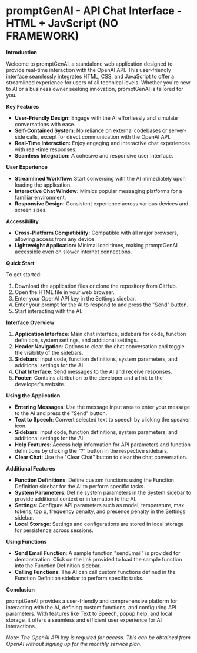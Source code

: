 # promptGenAI - API Chat Interface - HTML + JavScript (NO FRAMEWORK)

**Introduction**

Welcome to promptGenAI, a standalone web application designed to provide real-time interaction with the OpenAI API. This user-friendly interface seamlessly integrates HTML, CSS, and JavaScript to offer a streamlined experience for users of all technical levels. Whether you're new to AI or a business owner seeking innovation, promptGenAI is tailored for you.

**Key Features**

- **User-Friendly Design:** Engage with the AI effortlessly and simulate conversations with ease.
- **Self-Contained System:** No reliance on external codebases or server-side calls, except for direct communication with the OpenAI API.
- **Real-Time Interaction:** Enjoy engaging and interactive chat experiences with real-time responses.
- **Seamless Integration:** A cohesive and responsive user interface.

**User Experience**

- **Streamlined Workflow:** Start conversing with the AI immediately upon loading the application.
- **Interactive Chat Window:** Mimics popular messaging platforms for a familiar environment.
- **Responsive Design:** Consistent experience across various devices and screen sizes.

**Accessibility**

- **Cross-Platform Compatibility:** Compatible with all major browsers, allowing access from any device.
- **Lightweight Application:** Minimal load times, making promptGenAI accessible even on slower internet connections.

**Quick Start**

To get started:

1. Download the application files or clone the repository from GitHub.
2. Open the HTML file in your web browser.
3. Enter your OpenAI API key in the Settings sidebar.
4. Enter your prompt for the AI to respond to and press the "Send" button.
5. Start interacting with the AI.

**Interface Overview**

1. **Application Interface**: Main chat interface, sidebars for code, function definition, system settings, and additional settings.
2. **Header Navigation**: Options to clear the chat conversation and toggle the visibility of the sidebars.
3. **Sidebars**: Input code, function definitions, system parameters, and additional settings for the AI.
4. **Chat Interface**: Send messages to the AI and receive responses.
5. **Footer**: Contains attribution to the developer and a link to the developer's website.

**Using the Application**

- **Entering Messages**: Use the message input area to enter your message to the AI and press the "Send" button.
- **Text to Speech**: Convert selected text to speech by clicking the speaker icon.
- **Sidebars**: Input code, function definitions, system parameters, and additional settings for the AI.
- **Help Features**: Access help information for API parameters and function definitions by clicking the "?" button in the respective sidebars.
- **Clear Chat**: Use the "Clear Chat" button to clear the chat conversation.

**Additional Features**

- **Function Definitions**: Define custom functions using the Function Definition sidebar for the AI to perform specific tasks.
- **System Parameters**: Define system parameters in the System sidebar to provide additional context or information to the AI.
- **Settings**: Configure API parameters such as model, temperature, max tokens, top p, frequency penalty, and presence penalty in the Settings sidebar.
- **Local Storage**: Settings and configurations are stored in local storage for persistence across sessions.

**Using Functions**

- **Send Email Function**: A sample function "sendEmail" is provided for demonstration. Click on the link provided to load the sample function into the Function Definition sidebar.
- **Calling Functions**: The AI can call custom functions defined in the Function Definition sidebar to perform specific tasks.

**Conclusion**

promptGenAI provides a user-friendly and comprehensive platform for interacting with the AI, defining custom functions, and configuring API parameters. With features like Text to Speech, popup help, and local storage, it offers a seamless and efficient user experience for AI interactions.

*Note: The OpenAI API key is required for access. This can be obtained from OpenAI without signing up for the monthly service plan.*
